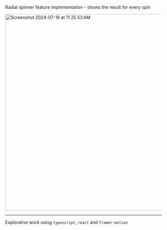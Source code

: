 Radial spinner feature implementation - shows the result for every spin

<img width="633" alt="Screenshot 2024-07-16 at 11 25 53 AM" src="https://github.com/user-attachments/assets/3b9b1e63-bbb8-4829-865d-77e7eb69bca9">

---

Explorative work using `typescript`, `react` and `framer-motion`
